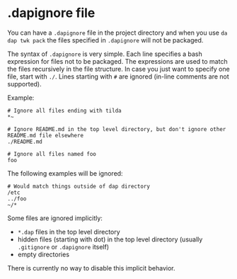 .dapignore file
===============

You can have a `.dapignore` file in the project directory and when you use `da dap twk pack`
the files specified in `.dapignore` will not be packaged.

The syntax of `.dapignore` is very simple.
Each line specifies a bash expression for files not to be packaged.
The expressions are used to match the files recursively in the file structure.
In case you just want to specify one file, start with `./`.
Lines starting with `#` are ignored (in-line comments are not supported).

Example:

```
# Ignore all files ending with tilda
*~

# Ignore README.md in the top level directory, but don't ignore other README.md file elsewhere
./README.md

# Ignore all files named foo
foo
```

The following examples will be ignored:

```
# Would match things outside of dap directory
/etc
../foo
~/*
```

Some files are ignored implicitly:

 * `*.dap` files in the top level directory
 * hidden files (starting with dot) in the top level directory (usually `.gitignore` or `.dapignore` itself)
 * empty directories

There is currently no way to disable this implicit behavior.
